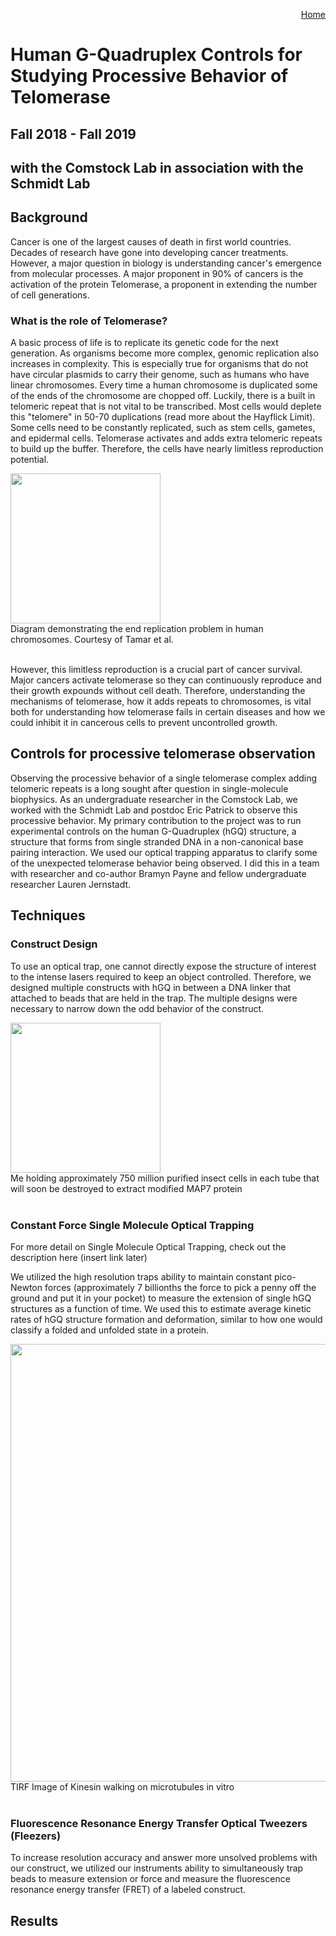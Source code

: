 <p align="right">
  <a href="https://jslivka66.github.io/index.html">
    Home
  </a>
</p>

# Human G-Quadruplex Controls for Studying Processive Behavior of Telomerase

## Fall 2018 - Fall 2019
## with the Comstock Lab in association with the Schmidt Lab


## Background
Cancer is one of the largest causes of death in first world countries. Decades of research have gone into developing cancer treatments. However, a major question in biology is understanding cancer's emergence from molecular processes. A major proponent in 90% of cancers is the activation of the protein Telomerase, a proponent in extending the number of cell generations.

### What is the role of Telomerase?
A basic process of life is to replicate its genetic code for the next generation. As organisms become more complex, genomic replication also increases in complexity. This is especially true for organisms that do not have circular plasmids to carry their genome, such as humans who have linear chromosomes. Every time a human chromosome is duplicated some of the ends of the chromosome are chopped off. Luckily, there is a built in telomeric repeat that is not vital to be transcribed. Most cells would deplete this "telomere" in 50-70 duplications (read more about the Hayflick Limit). Some cells need to be constantly replicated, such as stem cells, gametes, and epidermal cells. Telomerase activates and adds extra telomeric repeats to build up the buffer. Therefore, the cells have nearly limitless reproduction potential.

<img src="https://jslivka66.github.io/past_projects/telomere_shortening.jpg" width="240" />
<figcaption> Diagram demonstrating the end replication problem in human chromosomes. Courtesy of Tamar et al. </figcaption>
<br>

However, this limitless reproduction is a crucial part of cancer survival. Major cancers activate telomerase so they can continuously reproduce and their growth expounds without cell death. Therefore, understanding the mechanisms of telomerase, how it adds repeats to chromosomes, is vital both for understanding how telomerase fails in certain diseases and how we could inhibit it in cancerous cells to prevent uncontrolled growth.


## Controls for processive telomerase observation
Observing the processive behavior of a single telomerase complex adding telomeric repeats is a long sought after question in single-molecule biophysics. As an undergraduate researcher in the Comstock Lab, we worked with the Schmidt Lab and postdoc Eric Patrick to observe this processive behavior. My primary contribution to the project was to run experimental controls on the human G-Quadruplex (hGQ) structure, a structure that forms from single stranded DNA in a non-canonical base pairing interaction. We used our optical trapping apparatus to clarify some of the unexpected telomerase behavior being observed. I did this in a team with researcher and co-author Bramyn Payne and fellow undergraduate researcher Lauren Jernstadt.

## Techniques

### Construct Design

To use an optical trap, one cannot directly expose the structure of interest to the intense lasers required to keep an object controlled. Therefore, we designed multiple constructs with hGQ in between a DNA linker that attached to beads that are held in the trap. The multiple designs were necessary to narrow down the odd behavior of the construct.

<img src="https://jslivka66.github.io/past_projects/cells_in_tube.jpg" width="240" />
<figcaption> Me holding approximately 750 million purified insect cells in each tube that will soon be destroyed to extract modified MAP7 protein </figcaption>
<br>

### Constant Force Single Molecule Optical Trapping

For more detail on Single Molecule Optical Trapping, check out the description here (insert link later)

We utilized the high resolution traps ability to maintain constant pico-Newton forces (approximately 7 billionths the force to pick a penny off the ground and put it in your pocket) to measure the extension of single hGQ structures as a function of time. We used this to estimate average kinetic rates of hGQ structure formation and deformation, similar to how one would classify a folded and unfolded state in a protein.

<img src="https://jslivka66.github.io/past_projects/500x_JC_Kif-5b_100nM_FL_MAP7_1_MMStack_Pos0_gif.gif" width="700" />
<figcaption> TIRF Image of Kinesin walking on microtubules in vitro </figcaption>
<br>

### Fluorescence Resonance Energy Transfer Optical Tweezers (Fleezers)

To increase resolution accuracy and answer more unsolved problems with our construct, we utilized our instruments ability to simultaneously trap beads to measure extension or force and measure the fluorescence resonance energy transfer (FRET) of a labeled construct.


## Results
